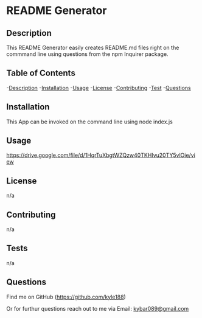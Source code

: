 # README Generator


## Description

This README Generator easily creates README.md files right on the commmand line using questions from the npm Inquirer package.

## Table of Contents

-[Description](#Description)
-[Installation](#Installation)
-[Usage](#Usage)
-[License](#License)
-[Contributing](#Contributing)
-[Test](#Test)
-[Questions](Questions)

## Installation  

This App can be invoked on the command line using node index.js

## Usage

https://drive.google.com/file/d/1HqrTuXbgtWZQzw40TKHIvu20TY5vlOie/view

## License

n/a

## Contributing

n/a

## Tests

n/a

## Questions

Find me on GitHub  (https://github.com/kyle188)

Or for furthur questions reach out to me via Email:   kybar089@gmail.com
